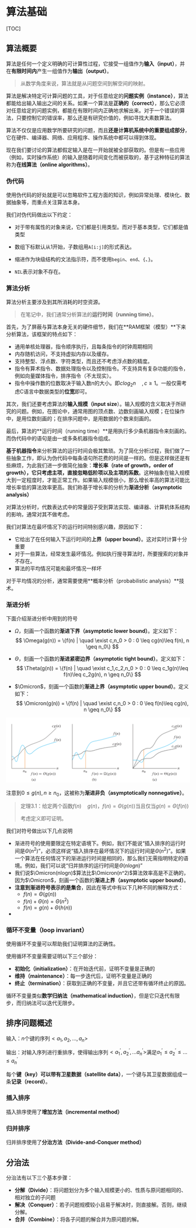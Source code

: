 # 算法基础

[TOC]

## 算法概要

算法是任何一个定义明确的可计算性过程，它接受一组值作为**输入（input）**，并在**有限时间内**产生一组值作为**输出（output）**。

> 从数学角度来说，算法就是从问题空间到解空间的映射。

算法是解决特定可计算问题的工具，对于任意给定的**问题实例（instance）**，算法都能给出输入输出之间的关系。如果一个算法是**正确的（correct）**，那么它必须对任意给定的问题实例，都能在有限时间内正确地求解出来。对于一个错误的算法，只要控制它的错误率，那么还是有研究价值的，例如寻找大素数算法。

算法不仅仅是应用数学所要研究的问题，而且**还是计算机系统中的重要组成部分**，它在硬件、编译器、网络、应用程序、操作系统中都可以得到体现。

现在我们要讨论的算法都假定输入是在一开始就被全部获取的。但是有一些应用（例如，实时操作系统）的输入是随着时间变化而被获取的，基于这种特征的算法称为**在线算法（online algorithms）**。





### 伪代码

使用伪代码的好处就是可以忽略软件工程方面的知识，例如异常处理、模块化、数据抽象等，而重点关注算法本身。

我们对伪代码做出以下约定：

- 对于带有属性的对象来说，它们都是引用类型。而对于基本类型，它们都是值类型

- 数组下标默认从1开始，子数组用`A[i:j]`的形式表达。

- 缩进作为块级结构的文法指示符，而不使用`begin`、`end`、`{`、`}`。

- `NIL`表示对象不存在。

	

### 算法分析

算法分析主要涉及到其所消耗的时空资源。

> 在笔记中，我们通常分析算法的**运行时间（running time）**。

首先，为了屏蔽与算法本身无关的硬件细节，我们在**RAM框架（模型）**下来分析算法，该框架的特点如下：

- 通用单核处理器，指令顺序执行，且每条指令的时钟周期相同
- 内存随机访问，不支持虚拟内存以及缓存。
- 支持整型、浮点数、字符类型，而且还不考虑浮点数的精度。
- 指令有算术指令、数据处理指令以及控制指令。不支持具有复杂功能的指令，例如向量媒体指令，排序指令（不太现实）。
- 指令中操作数的位数取决于输入数$n$的大小。即$clog_2n \quad, c\geq1$。一般仅需考虑C语言中数据类型的**位宽**即可。



其次，我们还要考虑算法的**输入规模（input size**）。输入规模的含义取决于所研究的问题。例如，在图论中，通常用图的顶点数、边数刻画输入规模；在位操作中，是用位数刻画的；在排序问题中，是用数据的个数来刻画的。



最后，算法的**运行时间（running time）**是用执行多少条机器指令来刻画的。而伪代码中的语句是由一或多条机器指令组成。



**基于机器指令**来分析算法的运行时间会极其繁琐。为了简化分析过程，我们做了一些抽象工作，即认为伪代码中每条语句所花费的时间是一样的。但是这样做还是有些麻烦，为此我们进一步做简化抽象：**增长率（rate of growth，order of growth），它只考虑主项，直接忽略低阶项以及主项的系数**。这种抽象在输入规模大到一定程度时，才能正常工作。如果输入规模很小，那么增长率高的算法可能比增长率低的算法效率更高。我们称基于增长率的分析为**渐进分析（asymptotic analysis）**

对算法分析时，代数表达式中的常量因子受到算法实现、编译器、计算机体系结构的影响，通常对其不做考虑。

我们对算法在最坏情况下的运行时间特别感兴趣，原因如下：

- 它给出了在任何输入下运行时间的**上界（upper bound）**。这对实时计算十分重要
- 对于一些算法，经常发生最坏情况。例如执行搜寻算法时，所要搜索的对象并不存在。
- 算法的平均情况可能和最坏情况一样坏



对于平均情况的分析，通常需要使用**概率分析（probabilistic analysis）**技术。

### 渐进分析

下面介绍渐进分析中用到的符号

- $\Omega$，刻画一个函数的**渐进下界（asymptotic lower bound）**。定义如下：
	$$
	\Omega(g(n)) = \{f(n) | \quad \exist c,n_0 > 0 : 0 \leq cg(n)\leq f(n), n \geq n_0\}
	$$

- $\Theta$，刻画一个函数的**渐进紧密边界（asymptotic tight bound）**。定义如下：
	$$
	\Theta(g(n)) = \{f(n) | \quad \exist c_1,c_2,n_0 > 0 : 0 \leq c_1g(n)\leq f(n)\leq c_2g(n), n \geq n_0\}
	$$
	
- $\Omicron$，刻画一个函数的**渐进上界（asymptotic upper bound）**。定义如下：
	$$
	\Omicron(g(n)) = \{f(n) | \quad \exist c,n_0 > 0 : 0 \leq  f(n)\leq cg(n), n \geq n_0\}
	$$
	

![](../figure/3-2.png)



注意到$0 \leq g(n), n \ge n_0$，这被称为**渐进非负（asymptotically nonnegative）**。



> 定理3.1：给定两个函数$f(n) \quad g(n)$，$f(n) = \Theta(g(n))$当且仅当$g(n) = \Theta(f(n))$
>
> 考虑定义即可证明。



我们对符号做出以下几点说明

- 渐进符号的使用要限定在特定语境下。例如，我们不能说“插入排序的运行时间是$\Theta(n^2)$”，必须这样说“插入排序在最坏情况下的运行时间是$\Theta(n^2)$”。如果一个算法在任何情况下的渐进运行时间是相同的，那么我们无需指明特定的语境。例如，我们可以说“归并排序的运行时间是$\Theta(nlogn)$”
- 我们说$\Omicron(nlogn)$算法比$\Omicron(n^2)$算法效率高是不正确的，因为$\Omicron$，刻画一个函数的**渐进上界（asymptotic upper bound）**。
- **注意到渐进符号表示的是集合**，因此在等式中有以下几种不同的解释方式：
	- $f(n) = \Theta(g(n))$
	- $f(n) + \Theta(n) = \Theta(n^2)$
	- $f(n) = g(n) + \Theta(h(n))$
- 

### 循环不变量（loop invariant）

使用循环不变量可以帮助我们证明算法的正确性。

使用循环不变量需要证明以下三个部分：

- **初始化（initialization）**：在开始迭代前，证明不变量是正确的
- **维持（maintenance）**：每一步迭代后，证明不变量是正确的
- **终止（termination）**：获取到正确的不变量，并且它还带有循环终止的原因。

循环不变量类似**数学归纳法（mathematical induction）**，但是它只迭代有限步，而归纳法可以迭代无限步。



 

## 排序问题概述

输入：$n$个键的序列$<a_1, a_2, ... ,a_n>$

输出：对输入序列进行重排序，使得输出序列$<a_1^{'}, a_2^{'}, ...a_n^{'} >$满足$a_1^{'} \leq a_2^{'} \leq ... \leq a_n^{'}$

每个**键（key）**可以带有**卫星数据（satellite data）**，一个键与其卫星数据组成一条**记录（record）**。



### 插入排序

插入排序使用了**增加方法（incremental method）**

### 归并排序

归并排序使用了**分治方法（Divide-and-Conquer method）**





## 分治法

分治法有以下三个基本步骤：

- **分解（Divide）**：将问题划分为多个输入规模更小的、性质与原问题相同的、相对独立的子问题
- **解决（Conquer）**：若子问题规模较小且易于解决时，则直接解。否则，继续分解。
- **合并（Combine）**：将各子问题的解合并为原问题的解。



